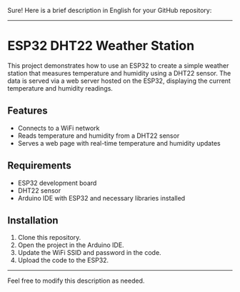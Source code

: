 Sure! Here is a brief description in English for your GitHub repository:

---

# ESP32 DHT22 Weather Station

This project demonstrates how to use an ESP32 to create a simple weather station that measures temperature and humidity using a DHT22 sensor. The data is served via a web server hosted on the ESP32, displaying the current temperature and humidity readings.

## Features
- Connects to a WiFi network
- Reads temperature and humidity from a DHT22 sensor
- Serves a web page with real-time temperature and humidity updates

## Requirements
- ESP32 development board
- DHT22 sensor
- Arduino IDE with ESP32 and necessary libraries installed

## Installation
1. Clone this repository.
2. Open the project in the Arduino IDE.
3. Update the WiFi SSID and password in the code.
4. Upload the code to the ESP32.

---

Feel free to modify this description as needed.
